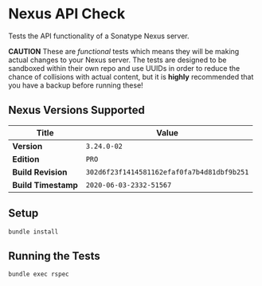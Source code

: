 # Nexus API Check

Tests the API functionality of a Sonatype Nexus server.


**CAUTION** These are *functional* tests which means they will be making actual changes to your Nexus server. The tests are designed to be sandboxed within their own repo and use UUIDs in order to reduce the chance of collisions with actual content, but it is **highly** recommended that you have a backup before running these!


## Nexus Versions Supported
Title | Value
---|---
**Version** | `3.24.0-02`
**Edition** | `PRO`
**Build Revision** | `302d6f23f1414581162efaf0fa7b4d81dbf9b251`
**Build Timestamp** | `2020-06-03-2332-51567`


## Setup
`bundle install`


## Running the Tests
`bundle exec rspec`
